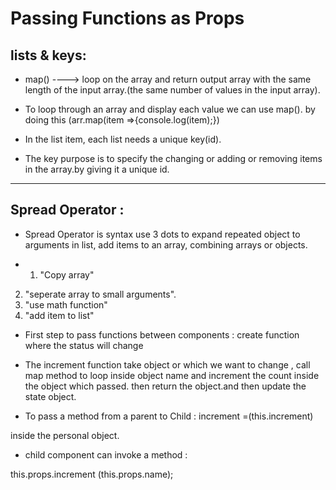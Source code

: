 # Passing Functions as Props

## lists & keys:

* map() ----> loop on the array and return output array with the same length of the input array.(the same number of values in the input array).

* To loop through an array and display each value we can use map().
by doing this (arr.map(item =>{console.log(item);})

* In the list item, each list needs a unique key(id).

* The key purpose is to specify the changing or adding or removing items in the array.by giving it a unique id.

**********************************************************************************************************************

## Spread Operator :

* Spread Operator is syntax use 3 dots to expand repeated object to arguments in list, add items to an array, combining arrays or objects.

* 1. "Copy array"
2. "seperate array to small arguments".
3. "use math function"
4. "add item to list"


* First step to pass functions between components :
  create function 
where the status will change 

* The increment function take object or which we want to change , call map method to loop inside object name and increment the count inside the object which passed.
then return the object.and then update the state object.

* To pass a method from a parent to Child :
increment =(this.increment)

inside the personal object.



* child component can invoke a method :

this.props.increment (this.props.name);

